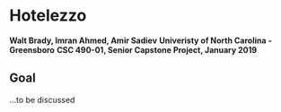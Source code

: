 # Hotelezzo

**Walt Brady, Imran Ahmed, Amir Sadiev**
**Univeristy of North Carolina - Greensboro**
**CSC 490-01, Senior Capstone Project, January 2019**

## Goal
...to be discussed
